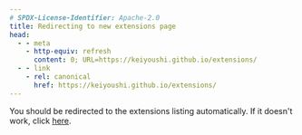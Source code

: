 ```yaml
---
# SPDX-License-Identifier: Apache-2.0
title: Redirecting to new extensions page
head:
  - - meta 
    - http-equiv: refresh
      content: 0; URL=https://keiyoushi.github.io/extensions/
  - - link
    - rel: canonical
      href: https://keiyoushi.github.io/extensions/ 
---
```


You should be redirected to the extensions listing automatically. If it doesn't
work, click [here](/extensions/).
